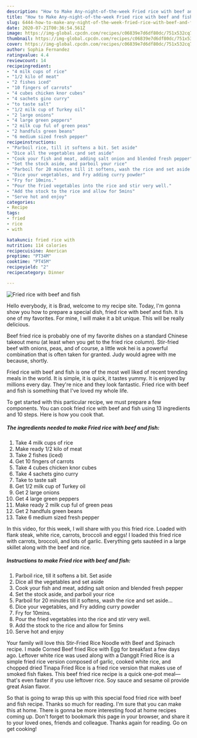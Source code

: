 ```yaml
---
description: "How to Make Any-night-of-the-week Fried rice with beef and fish"
title: "How to Make Any-night-of-the-week Fried rice with beef and fish"
slug: 6444-how-to-make-any-night-of-the-week-fried-rice-with-beef-and-fish
date: 2020-07-21T00:36:54.561Z
image: https://img-global.cpcdn.com/recipes/c06839e7d6df80dc/751x532cq70/fried-rice-with-beef-and-fish-recipe-main-photo.jpg
thumbnail: https://img-global.cpcdn.com/recipes/c06839e7d6df80dc/751x532cq70/fried-rice-with-beef-and-fish-recipe-main-photo.jpg
cover: https://img-global.cpcdn.com/recipes/c06839e7d6df80dc/751x532cq70/fried-rice-with-beef-and-fish-recipe-main-photo.jpg
author: Sophia Fernandez
ratingvalue: 4.4
reviewcount: 14
recipeingredient:
- "4 milk cups of rice"
- "1/2 kilo of meat"
- "2 fishes iced"
- "10 fingers of carrots"
- "4 cubes chicken knor cubes"
- "4 sachets gino curry"
- "to taste salt"
- "1/2 milk cup of Turkey oil"
- "2 large onions"
- "4 large green peppers"
- "2 milk cup ful of green peas"
- "2 handfuls green beans"
- "6 medium sized fresh pepper"
recipeinstructions:
- "Parboil rice, till it softens a bit. Set aside"
- "Dice all the vegetables and set aside"
- "Cook your fish and meat, adding salt onion and blended fresh pepper"
- "Set the stock aside, and parboil your rice"
- "Parboil for 20 minutes till it softens, wash the rice and set aside..."
- "Dice your vegetables, and Fry adding curry powder"
- "Fry for 10mins."
- "Pour the fried vegetables into the rice and stir very well."
- "Add the stock to the rice and allow for 5mins"
- "Serve hot and enjoy"
categories:
- Recipe
tags:
- fried
- rice
- with

katakunci: fried rice with 
nutrition: 114 calories
recipecuisine: American
preptime: "PT34M"
cooktime: "PT45M"
recipeyield: "2"
recipecategory: Dinner

---
```



![Fried rice with beef and fish](https://img-global.cpcdn.com/recipes/c06839e7d6df80dc/751x532cq70/fried-rice-with-beef-and-fish-recipe-main-photo.jpg)

Hello everybody, it is Brad, welcome to my recipe site. Today, I'm gonna show you how to prepare a special dish, fried rice with beef and fish. It is one of my favorites. For mine, I will make it a bit unique. This will be really delicious.

Beef fried rice is probably one of my favorite dishes on a standard Chinese takeout menu (at least when you get to the fried rice column). Stir-fried beef with onions, peas, and of course, a little wok hei is a powerful combination that is often taken for granted. Judy would agree with me because, shortly.

Fried rice with beef and fish is one of the most well liked of recent trending meals in the world. It is simple, it is quick, it tastes yummy. It is enjoyed by millions every day. They're nice and they look fantastic. Fried rice with beef and fish is something that I've loved my whole life.


To get started with this particular recipe, we must prepare a few components. You can cook fried rice with beef and fish using 13 ingredients and 10 steps. Here is how you cook that.

<!--inarticleads1-->

##### The ingredients needed to make Fried rice with beef and fish:

1. Take 4 milk cups of rice
1. Make ready 1/2 kilo of meat
1. Take 2 fishes (iced)
1. Get 10 fingers of carrots
1. Take 4 cubes chicken knor cubes
1. Take 4 sachets gino curry
1. Take to taste salt
1. Get 1/2 milk cup of Turkey oil
1. Get 2 large onions
1. Get 4 large green peppers
1. Make ready 2 milk cup ful of green peas
1. Get 2 handfuls green beans
1. Take 6 medium sized fresh pepper


In this video, for this week, I will share with you this fried rice. Loaded with flank steak, white rice, carrots, broccoli and eggs! I loaded this fried rice with carrots, broccoli, and lots of garlic. Everything gets sautéed in a large skillet along with the beef and rice. 

<!--inarticleads2-->

##### Instructions to make Fried rice with beef and fish:

1. Parboil rice, till it softens a bit. Set aside
1. Dice all the vegetables and set aside
1. Cook your fish and meat, adding salt onion and blended fresh pepper
1. Set the stock aside, and parboil your rice
1. Parboil for 20 minutes till it softens, wash the rice and set aside...
1. Dice your vegetables, and Fry adding curry powder
1. Fry for 10mins.
1. Pour the fried vegetables into the rice and stir very well.
1. Add the stock to the rice and allow for 5mins
1. Serve hot and enjoy


Your family will love this Stir-Fried Rice Noodle with Beef and Spinach recipe. I made Corned Beef fried Rice with Egg for breakfast a few days ago. Leftover white rice was used along with a Danggit Fried Rice is a simple fried rice version composed of garlic, cooked white rice, and chopped dried Tinapa Fried Rice is a fried rice version that makes use of smoked fish flakes. This beef fried rice recipe is a quick one-pot meal—that&#39;s even faster if you use leftover rice. Soy sauce and sesame oil provide great Asian flavor. 

So that is going to wrap this up with this special food fried rice with beef and fish recipe. Thanks so much for reading. I'm sure that you can make this at home. There is gonna be more interesting food at home recipes coming up. Don't forget to bookmark this page in your browser, and share it to your loved ones, friends and colleague. Thanks again for reading. Go on get cooking!
